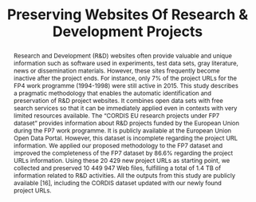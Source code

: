 ---
abstract: Research and Development (R&D) websites often provide valuable and unique
  information such as software used in experiments, test data sets, gray literature,
  news or dissemination materials. However, these sites frequently become inactive
  after the project ends. For instance, only 7% of the project URLs for the FP4 work
  programme (1994-1998) were still active in 2015. This study describes a pragmatic
  methodology that enables the automatic identification and preservation of R&D project
  websites. It combines open data sets with free search services so that it can be
  immediately applied even in contexts with very limited resources available. The
  “CORDIS EU research projects under FP7 dataset” provides information about R&D projects
  funded by the European Union during the FP7 work programme. It is publicly available
  at the European Union Open Data Portal. However, this dataset is incomplete regarding
  the project URL information. We applied our proposed methodology to the FP7 dataset
  and improved the completeness of the FP7 dataset by 86.6% regarding the project
  URLs information. Using these 20 429 new project URLs as starting point, we collected
  and preserved 10 449 947 Web files, fulfilling a total of 1.4 TB of information
  related to R&D activities. All the outputs from this study are publicly available
  [16], including the CORDIS dataset updated with our newly found project URLs.
creators:
- Bicho, Daniel
- Gomes, Daniel
date: null
document_url: https://services.phaidra.univie.ac.at/api/object/o:503164/download
grand_parent: iPRES
institutions: []
keywords: []
landing_page_url: https://phaidra.univie.ac.at/o:503164
language: eng
layout: publication
license: CC BY-NC-SA 3.0 AT
notes_url: null
parent: iPRES 2016
publication_type: paper
size: 181326
slides_url: null
source_name: iPRES
stream_url: null
title: Preserving Websites Of Research & Development Projects
year: 2016
---